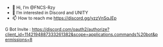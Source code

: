 - 👋 Hi, I’m @FNCS-Rzy
- 👀 I’m interested in Discord and UNITY
- 📫 How to reach me https://discord.gg/yzzVnSqJEp


G Bot Invite : https://discord.com/oauth2/authorize?client_id=1142194887333261382&scope=applications.commands%20bot&permissions=8

